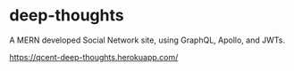 # deep-thoughts
A MERN developed Social Network site, using GraphQL, Apollo, and JWTs.

https://qcent-deep-thoughts.herokuapp.com/
